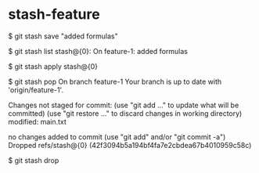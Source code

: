 # stash-feature

$ git stash save "added formulas"

$ git stash list
stash@{0}: On feature-1: added formulas

$ git stash apply stash@{0}

$ git stash pop
On branch feature-1
Your branch is up to date with 'origin/feature-1'.

Changes not staged for commit:
  (use "git add <file>..." to update what will be committed)
  (use "git restore <file>..." to discard changes in working directory)
        modified:   main.txt

no changes added to commit (use "git add" and/or "git commit -a")
Dropped refs/stash@{0} (42f3094b5a194bf4fa7e2cbdea67b4010959c58c)

$ git stash drop

